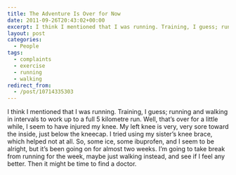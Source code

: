 ```yaml
---
title: The Adventure Is Over for Now
date: 2011-09-26T20:43:02+00:00
excerpt: I think I mentioned that I was running. Training, I guess; running and walking in intervals to work up to a full 5 kilometre run. Well, that’s over for a little while.
layout: post
categories:
  - People
tags:
  - complaints
  - exercise
  - running
  - walking
redirect_from:
  - /post/10714335303
---
```

I think I mentioned that I was running. Training, I guess; running and walking in intervals to work up to a full 5 kilometre run. Well, that’s over for a little while, I seem to have injured my knee. My left knee is very, very sore toward the inside, just below the kneecap. I tried using my sister’s knee brace, which helped not at all. So, some ice, some ibuprofen, and I seem to be alright, but it’s been going on for almost two weeks. I’m going to take break from running for the week, maybe just walking instead, and see if I feel any better. Then it might be time to find a doctor.
